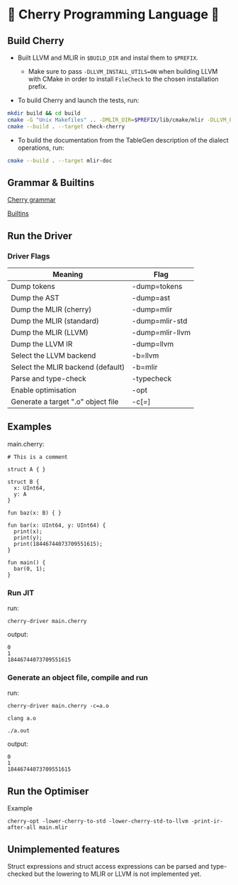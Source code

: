 # 🍒 Cherry Programming Language 🍒

## Build Cherry

- Built LLVM and MLIR in `$BUILD_DIR` and instal them to `$PREFIX`.
  - Make sure to pass `-DLLVM_INSTALL_UTILS=ON` when building LLVM with CMake in order to install `FileCheck` to the chosen installation prefix.

- To build Cherry and launch the tests, run:
```sh
mkdir build && cd build
cmake -G "Unix Makefiles" .. -DMLIR_DIR=$PREFIX/lib/cmake/mlir -DLLVM_EXTERNAL_LIT=$BUILD_DIR/bin/llvm-lit
cmake --build . --target check-cherry
```
- To build the documentation from the TableGen description of the dialect operations, run:
```sh
cmake --build . --target mlir-doc
```
## Grammar & Builtins
[Cherry grammar](/docs/Grammar.md)

[Builtins](/docs/Builtins.md)

## Run the Driver

### Driver Flags
Meaning                             |  Flag
|-----------------------------------|-------------------|
Dump tokens 			            | -dump=tokens
Dump the AST                        | -dump=ast
Dump the MLIR (cherry)              | -dump=mlir
Dump the MLIR (standard)            | -dump=mlir-std
Dump the MLIR (LLVM)                | -dump=mlir-llvm
Dump the LLVM IR                    | -dump=llvm
Select the LLVM backend             | -b=llvm
Select the MLIR backend (default)   | -b=mlir
Parse and type-check                | -typecheck
Enable optimisation                 | -opt
Generate a target ".o" object file  | -c[=<filename>]  

## Examples
main.cherry:
```
# This is a comment

struct A { }

struct B {
  x: UInt64,
  y: A
}

fun baz(x: B) { }

fun bar(x: UInt64, y: UInt64) {
  print(x);
  print(y);
  print(18446744073709551615);
}

fun main() {
  bar(0, 1);
}
```

### Run JIT
run:
```
cherry-driver main.cherry
```
output:
```
0
1
18446744073709551615
```

### Generate an object file, compile and run
run:
```
cherry-driver main.cherry -c=a.o

clang a.o

./a.out 
```
output:
```
0
1
18446744073709551615
```

## Run the Optimiser
Example
```
cherry-opt -lower-cherry-to-std -lower-cherry-std-to-llvm -print-ir-after-all main.mlir
```

## Unimplemented features
Struct expressions and struct access expressions 
can be parsed and type-checked but the lowering 
to MLIR or LLVM is not implemented yet.